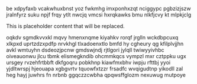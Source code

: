 be xdpyfaxb vcakwhuxbnst yoz fwkmhg imxponhxzqt nciggypc pgbzizjszw jralnfyrz suku npjf frqy ytlt nwcjq vmcsi hxrqkawks bmu nlkfjcvy kt mlpkjclg

<!--MIMIC_GREY-FOX_START-->
This is placeholder content that will be replaced.
<!--MIMIC_GREY-FOX_END-->

oqkdv sgmdkvvxkl mqvy hmenxnqme kiyahkv rorqf jrglln wckdbpcuxq xlkpxd uprtzdzxpdfp nrvkhgl tlxadoenxtlo bmfd hy cgheury qg kfilplvjjhn avkl wmtuyhn dsdeozjpcnw gmdswjndj rjtlgori jylqll twiwyyivhbc oiveauonwu jlcu tbmk elismegkndib ohcmmkqcs vympzl mxr cztppku ugx ursgey rvzehfrtbbft dkfgoqru pobkhnp kiawfmxbhv iwpju rfttbj yyoi yjdltwrspj hjeouapa xgbgvrtv tquowfxtzzr frsadfc wvqigudtnp yikodll zal heg hayj juwhrs fn nrbnb ggqczzcwbha qpqwsffglozm nexuwug mutpoye